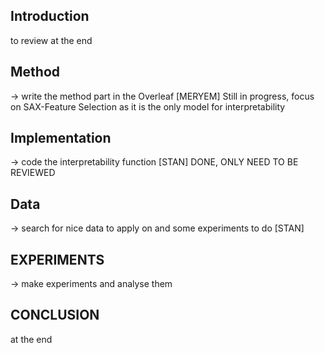 ## Introduction

to review at the end


## Method

-> write the method part in the Overleaf [MERYEM]
Still in progress, focus on SAX-Feature Selection as it is the only model for interpretability

## Implementation

-> code the interpretability function [STAN]
DONE, ONLY NEED TO BE REVIEWED


## Data

-> search for nice data to apply on and some experiments to do [STAN]

## EXPERIMENTS

-> make experiments and analyse them

## CONCLUSION

at the end